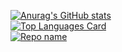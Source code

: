 [![Anurag's GitHub stats](https://github-readme-stats.vercel.app/api?username=TimoRiegebauer&show_icons=true&theme=tokyonight)](https://https://github.com/TimoRiegebauer/TimoRiegebauer)
<br>
[![Top Languages Card](https://github-readme-stats.vercel.app/api/top-langs/?username=TimoRiegebauer&layout=compact)](https://https://github.com/TimoRiegebauer/TimoRiegebauer)
<br>
[![Repo name](https://github-readme-stats.vercel.app/api/pin/?username=TimoRiegebauer&repo=TimoRiegebauer)](https://github.com/yourusername/repo-name)
